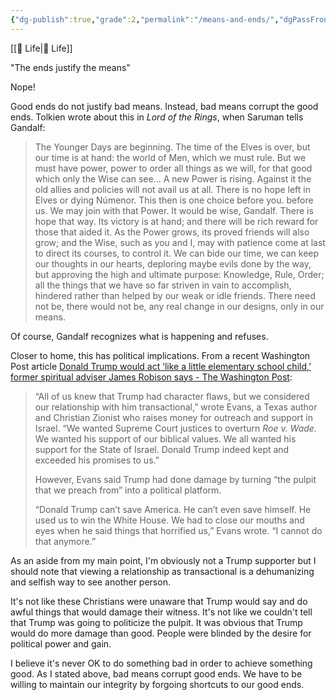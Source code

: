 ```yaml
---
{"dg-publish":true,"grade":2,"permalink":"/means-and-ends/","dgPassFrontmatter":true}
---
```



[[📘 Life\|📘 Life]]

"The ends justify the means"

Nope!

Good ends do not justify bad means. Instead, bad means corrupt the good ends. Tolkien wrote about this in *Lord of the Rings*, when Saruman tells Gandalf:

> The Younger Days are beginning. The time of the Elves is over, but our time is at hand: the world of Men, which we must rule. But we must have power, power to order all things as we will, for that good which only the Wise can see... A new Power is rising. Against it the old allies and policies will not avail us at all. There is no hope left in Elves or dying Númenor. This then is one choice before you. before us. We may join with that Power. It would be wise, Gandalf. There is hope that way. Its victory is at hand; and there will be rich reward for those that aided it. As the Power grows, its proved friends will also grow; and the Wise, such as you and I, may with patience come at last to direct its courses, to control it. We can bide our time, we can keep our thoughts in our hearts, deploring maybe evils done by the way, but approving the high and ultimate purpose: Knowledge, Rule, Order; all the things that we have so far striven in vain to accomplish, hindered rather than helped by our weak or idle friends. There need not be, there would not be, any real change in our designs, only in our means.

Of course, Gandalf recognizes what is happening and refuses.

Closer to home, this has political implications. From a recent Washington Post article [Donald Trump would act ‘like a little elementary school child,’ former spiritual adviser James Robison says - The Washington Post](https://www.washingtonpost.com/politics/2022/11/17/trump-spiritual-adviser-criticism-child/):

> “All of us knew that Trump had character flaws, but we considered our relationship with him transactional,” wrote Evans, a Texas author and Christian Zionist who raises money for outreach and support in Israel. “We wanted Supreme Court justices to overturn *Roe v. Wade.* We wanted his support of our biblical values. We all wanted his support for the State of Israel. Donald Trump indeed kept and exceeded his promises to us.”
> 
> However, Evans said Trump had done damage by turning “the pulpit that we preach from” into a political platform.
> 
> “Donald Trump can’t save America. He can’t even save himself. He used us to win the White House. We had to close our mouths and eyes when he said things that horrified us,” Evans wrote. “I cannot do that anymore.”

As an aside from my main point, I'm obviously not a Trump supporter but I should note that viewing a relationship as transactional is a dehumanizing and selfish way to see another person.

It's not like these Christians were unaware that Trump would say and do awful things that would damage their witness. It's not like we couldn't tell that Trump was going to politicize the pulpit. It was obvious that Trump would do more damage than good. People were blinded by the desire for political power and gain.

I believe it's never OK to do something bad in order to achieve something good. As I stated above, bad means corrupt good ends. We have to be willing to maintain our integrity by forgoing shortcuts to our good ends.